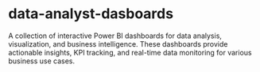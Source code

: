 # data-analyst-dasboards
A collection of interactive Power BI dashboards for data analysis, visualization, and business intelligence. These dashboards provide actionable insights, KPI tracking, and real-time data monitoring for various business use cases.
